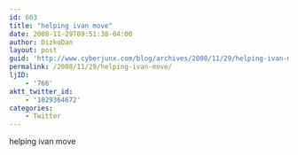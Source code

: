 ```yaml
---
id: 603
title: "helping ivan move"
date: 2008-11-29T09:51:38-04:00
author: DizkoDan
layout: post
guid: 'http://www.cyberjunx.com/blog/archives/2008/11/29/helping-ivan-move/'
permalink: /2008/11/29/helping-ivan-move/
ljID:
    - '766'
aktt_twitter_id:
    - '1029364672'
categories:
    - Twitter
---
```


helping ivan move